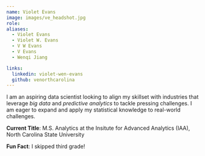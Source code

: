 ```yaml
---
name: Violet Evans
image: images/ve_headshot.jpg
role:
aliases:
  - Violet Evans
  - Violet W. Evans
  - V W Evans
  - V Evans
  - Wenqi Jiang

links:
  linkedin: violet-wen-evans
  github: venorthcarolina
---
```


I am an aspiring data scientist looking to align my skillset with industries that leverage *big data* and *predictive analytics* to tackle pressing challenges. I am eager to expand and apply my statistical knowledge to real-world challenges.

**Current Title**: M.S. Analytics at the Insitute for Advanced Analytics (IAA), North Carolina State University

**Fun Fact**: I skipped third grade!
